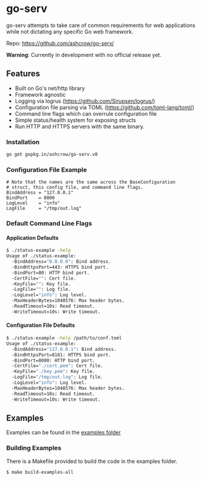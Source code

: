 # go-serv
go-serv attempts to take care of common requirements for web applications while not dictating any specific Go web framework. 

Repo: https://github.com/ashcrow/go-serv/

**Warning**: Currently in development with no official release yet.

## Features

* Built on Go's net/http library
* Framework agnostic
* Logging via logrus (https://github.com/Sirupsen/logrus/)
* Configuration file parsing via TOML (https://github.com/toml-lang/toml/)
* Command line flags which can overrule configuration file
* Simple status/health system for exposing structs
* Run HTTP and HTTPS servers with the same binary.

### Installation
```bash
go get gopkg.in/ashcrow/go-serv.v0
```

### Configuration File Example
```plain
# Note that the names are the same across the BaseConfiguration
# struct, this config file, and command line flags.
BindAddress = "127.0.0.1"
BindPort    = 8000
LogLevel    = "info"
LogFile     = "/tmp/out.log"
```

### Default Command Line Flags

#### Application Defaults
```bash
$ ./status-example -help
Usage of ./status-example:
  -BindAddress="0.0.0.0": Bind address.
  -BindHttpsPort=443: HTTPS bind port.
  -BindPort=80: HTTP bind port.
  -CertFile="": Cert file.
  -KeyFile="": Key file.
  -LogFile="": Log file.
  -LogLevel="info": Log level.
  -MaxHeaderBytes=1048576: Max header bytes.
  -ReadTimeout=10s: Read timeout.
  -WriteTimeout=10s: Write timeout.
```

#### Configuration File Defaults
```bash
$ ./status-example -help /path/to/conf.toml
Usage of ./status-example:
  -BindAddress="127.0.0.1": Bind address.
  -BindHttpsPort=8181: HTTPS bind port.
  -BindPort=8000: HTTP bind port.
  -CertFile="./cert.pem": Cert file.
  -KeyFile="./key.pem": Key file.
  -LogFile="/tmp/out.log": Log file.
  -LogLevel="info": Log level.
  -MaxHeaderBytes=1048576: Max header bytes.
  -ReadTimeout=10s: Read timeout.
  -WriteTimeout=10s: Write timeout.
```

## Examples
Examples can be found in the [examples folder](https://github.com/ashcrow/go-serv/tree/master/examples)

### Building Examples

There is a Makefile provided to build the code in the examples folder.

```bash
$ make build-examples-all
```

